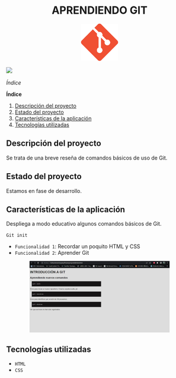 <h1 align="center"> APRENDIENDO GIT </h1>


<p style = 'text-align:center;'>
<img src="Git-Icon-1788C.png" alt="iconGit" width="100em">
</p>
</div>
 <p align="left">
   <img src="https://img.shields.io/badge/Status-En%20desarrollo-blue">
   </p>
<div>
<em>Índice</em>

**Índice**
1. [Descripción del proyecto](#id1)
2. [Estado del proyecto](#id2)
2. [Características de la aplicación](#id3)
2. [Tecnologías utilizadas](#id4)
<div id='id1' />
<h2>Descripción del proyecto</h2>
<p>Se trata de una breve reseña de comandos básicos de uso de Git.</p>

<div id='id2' />
<h2>Estado del proyecto</h2>

<p>Estamos en fase de desarrollo.</p>

<div id='id3' />
<h2>Características de la aplicación</h2>
<p>Despliega a modo educativo algunos comandos básicos de Git.</p>

```
Git init
```
- `Funcionalidad 1`: Recordar un poquito HTML y CSS
- `Funcionalidad 2`: Aprender Git
<p style = 'text-align:center;'>
<img src="funcionalidad.jpg" alt="print" width=75%>
</p>

<div id='id4' />
<h2>Tecnologías utilizadas</h2>

- `HTML`
- `CSS`




